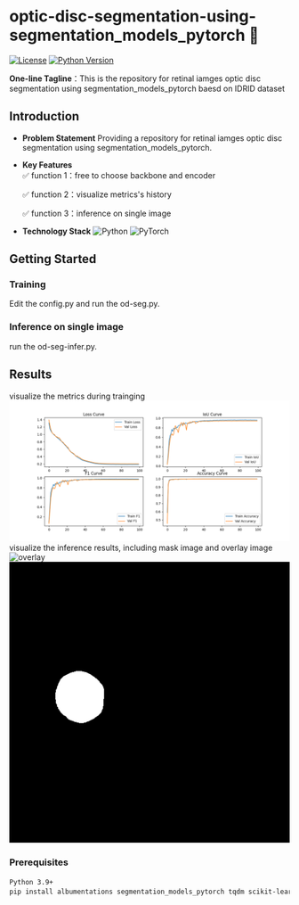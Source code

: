 # optic-disc-segmentation-using-segmentation_models_pytorch 🚀
[![License](https://img.shields.io/badge/License-Apache%202.0-blue.svg)](https://opensource.org/licenses/Apache-2.0)
[![Python Version](https://img.shields.io/badge/Python-3.9%2B-brightgreen)](https://python.org)

**One-line Tagline**：This is the repository for retinal iamges optic disc segmentation using segmentation_models_pytorch baesd on IDRID dataset

## Introduction
- ​**Problem Statement**​
  Providing a repository for retinal iamges optic disc segmentation using segmentation_models_pytorch.
  
- ​**Key Features**​  
  ✅ function 1：free to choose backbone and encoder
  
  ✅ function 2：visualize metrics's history
  
  ✅ function 3：inference on single image

- ​**Technology Stack**​
  ![Python](https://img.shields.io/badge/-Python-3776AB?logo=python&logoColor=white)
  ![PyTorch](https://img.shields.io/badge/-PyTorch-EE4C2C?logo=pytorch)

## Getting Started
### Training
Edit the config.py and run the od-seg.py.

### Inference on single image
run the od-seg-infer.py.

## Results
visualize the metrics during trainging
![metrics](training_metrics.png)
visualize the inference results, including mask image and overlay image
![overlay](overlay.jog)
![mask](mask.png)

### Prerequisites
```bash
Python 3.9+  
pip install albumentations segmentation_models_pytorch tqdm scikit-learn scikit-image
